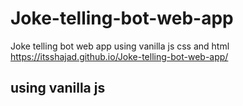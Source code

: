 # Joke-telling-bot-web-app

Joke telling bot web app
using vanilla js css and html
https://itsshajad.github.io/Joke-telling-bot-web-app/

## using vanilla js

